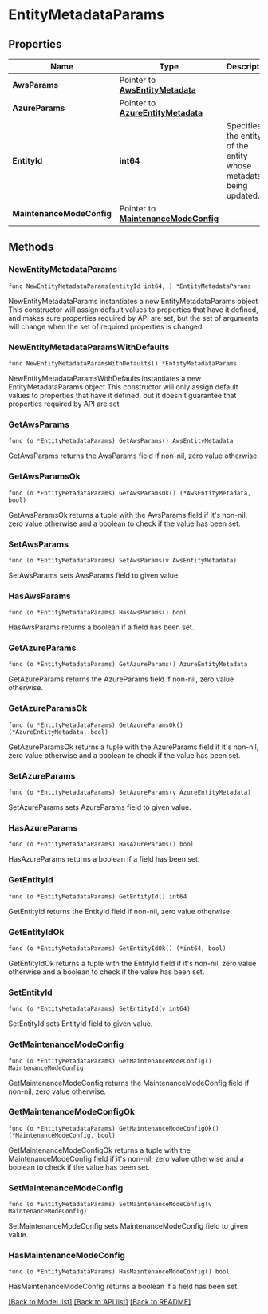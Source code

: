 # EntityMetadataParams

## Properties

Name | Type | Description | Notes
------------ | ------------- | ------------- | -------------
**AwsParams** | Pointer to [**AwsEntityMetadata**](AwsEntityMetadata.md) |  | [optional] 
**AzureParams** | Pointer to [**AzureEntityMetadata**](AzureEntityMetadata.md) |  | [optional] 
**EntityId** | **int64** | Specifies the entity id of the entity whose metadata is being updated. | 
**MaintenanceModeConfig** | Pointer to [**MaintenanceModeConfig**](MaintenanceModeConfig.md) |  | [optional] 

## Methods

### NewEntityMetadataParams

`func NewEntityMetadataParams(entityId int64, ) *EntityMetadataParams`

NewEntityMetadataParams instantiates a new EntityMetadataParams object
This constructor will assign default values to properties that have it defined,
and makes sure properties required by API are set, but the set of arguments
will change when the set of required properties is changed

### NewEntityMetadataParamsWithDefaults

`func NewEntityMetadataParamsWithDefaults() *EntityMetadataParams`

NewEntityMetadataParamsWithDefaults instantiates a new EntityMetadataParams object
This constructor will only assign default values to properties that have it defined,
but it doesn't guarantee that properties required by API are set

### GetAwsParams

`func (o *EntityMetadataParams) GetAwsParams() AwsEntityMetadata`

GetAwsParams returns the AwsParams field if non-nil, zero value otherwise.

### GetAwsParamsOk

`func (o *EntityMetadataParams) GetAwsParamsOk() (*AwsEntityMetadata, bool)`

GetAwsParamsOk returns a tuple with the AwsParams field if it's non-nil, zero value otherwise
and a boolean to check if the value has been set.

### SetAwsParams

`func (o *EntityMetadataParams) SetAwsParams(v AwsEntityMetadata)`

SetAwsParams sets AwsParams field to given value.

### HasAwsParams

`func (o *EntityMetadataParams) HasAwsParams() bool`

HasAwsParams returns a boolean if a field has been set.

### GetAzureParams

`func (o *EntityMetadataParams) GetAzureParams() AzureEntityMetadata`

GetAzureParams returns the AzureParams field if non-nil, zero value otherwise.

### GetAzureParamsOk

`func (o *EntityMetadataParams) GetAzureParamsOk() (*AzureEntityMetadata, bool)`

GetAzureParamsOk returns a tuple with the AzureParams field if it's non-nil, zero value otherwise
and a boolean to check if the value has been set.

### SetAzureParams

`func (o *EntityMetadataParams) SetAzureParams(v AzureEntityMetadata)`

SetAzureParams sets AzureParams field to given value.

### HasAzureParams

`func (o *EntityMetadataParams) HasAzureParams() bool`

HasAzureParams returns a boolean if a field has been set.

### GetEntityId

`func (o *EntityMetadataParams) GetEntityId() int64`

GetEntityId returns the EntityId field if non-nil, zero value otherwise.

### GetEntityIdOk

`func (o *EntityMetadataParams) GetEntityIdOk() (*int64, bool)`

GetEntityIdOk returns a tuple with the EntityId field if it's non-nil, zero value otherwise
and a boolean to check if the value has been set.

### SetEntityId

`func (o *EntityMetadataParams) SetEntityId(v int64)`

SetEntityId sets EntityId field to given value.


### GetMaintenanceModeConfig

`func (o *EntityMetadataParams) GetMaintenanceModeConfig() MaintenanceModeConfig`

GetMaintenanceModeConfig returns the MaintenanceModeConfig field if non-nil, zero value otherwise.

### GetMaintenanceModeConfigOk

`func (o *EntityMetadataParams) GetMaintenanceModeConfigOk() (*MaintenanceModeConfig, bool)`

GetMaintenanceModeConfigOk returns a tuple with the MaintenanceModeConfig field if it's non-nil, zero value otherwise
and a boolean to check if the value has been set.

### SetMaintenanceModeConfig

`func (o *EntityMetadataParams) SetMaintenanceModeConfig(v MaintenanceModeConfig)`

SetMaintenanceModeConfig sets MaintenanceModeConfig field to given value.

### HasMaintenanceModeConfig

`func (o *EntityMetadataParams) HasMaintenanceModeConfig() bool`

HasMaintenanceModeConfig returns a boolean if a field has been set.


[[Back to Model list]](../README.md#documentation-for-models) [[Back to API list]](../README.md#documentation-for-api-endpoints) [[Back to README]](../README.md)


